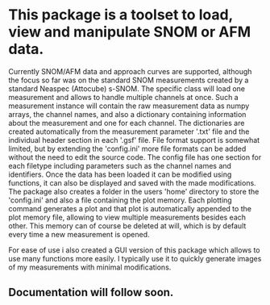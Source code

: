 # This package is a toolset to load, view and manipulate SNOM or AFM data. #
Currently SNOM/AFM data and approach curves are supported, although the focus so far was on the standard SNOM measurements created by a standard Neaspec (Attocube) s-SNOM.
The specific class will load one measurement and allows to handle multiple channels at once.
Such a measurement instance will contain the raw measurement data as numpy arrays, the channel names, and also a dictionary containing information about the measurement and one for each channel.
The dictionaries are created automatically from the measurement parameter '.txt' file and the individual header section in each '.gsf' file.
File format support is somewhat limited, but by extending the 'config.ini' more file formats can be added without the need to edit the source code.
The config file has one section for each filetype including parameters such as the channel names and identifiers.
Once the data has been loaded it can be modified using functions, it can also be displayed and saved with the made modifications.
The package also creates a folder in the users 'home' directory to store the 'config.ini' and also a file containing the plot memory.
Each plotting command generates a plot and that plot is automatically appended to the plot memory file, allowing to view multiple measurements besides each other.
This memory can of course be deleted at will, which is by default every time a new measurement is opened.

For ease of use i also created a GUI version of this package which allows to use many functions more easily. I typically use it to quickly generate images of my measurements with minimal modifications.

## Documentation will follow soon. ##
